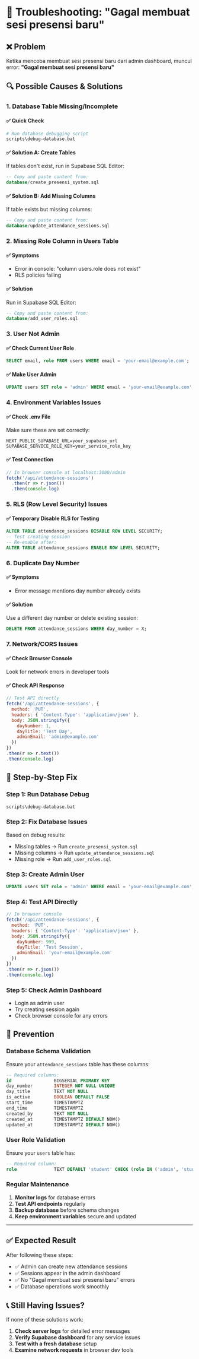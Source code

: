 # 🚨 Troubleshooting: "Gagal membuat sesi presensi baru"

## ❌ Problem
Ketika mencoba membuat sesi presensi baru dari admin dashboard, muncul error:
**"Gagal membuat sesi presensi baru"**

## 🔍 Possible Causes & Solutions

### 1. **Database Table Missing/Incomplete**

#### ✅ Quick Check
```bash
# Run database debugging script
scripts\debug-database.bat
```

#### ✅ Solution A: Create Tables
If tables don't exist, run in Supabase SQL Editor:
```sql
-- Copy and paste content from:
database/create_presensi_system.sql
```

#### ✅ Solution B: Add Missing Columns
If table exists but missing columns:
```sql
-- Copy and paste content from:
database/update_attendance_sessions.sql
```

### 2. **Missing Role Column in Users Table**

#### ✅ Symptoms
- Error in console: "column users.role does not exist" 
- RLS policies failing

#### ✅ Solution
Run in Supabase SQL Editor:
```sql
-- Copy and paste content from:
database/add_user_roles.sql
```

### 3. **User Not Admin**

#### ✅ Check Current User Role
```sql
SELECT email, role FROM users WHERE email = 'your-email@example.com';
```

#### ✅ Make User Admin
```sql
UPDATE users SET role = 'admin' WHERE email = 'your-email@example.com';
```

### 4. **Environment Variables Issues**

#### ✅ Check .env File
Make sure these are set correctly:
```env
NEXT_PUBLIC_SUPABASE_URL=your_supabase_url
SUPABASE_SERVICE_ROLE_KEY=your_service_role_key
```

#### ✅ Test Connection
```javascript
// In browser console at localhost:3000/admin
fetch('/api/attendance-sessions')
  .then(r => r.json())
  .then(console.log)
```

### 5. **RLS (Row Level Security) Issues**

#### ✅ Temporary Disable RLS for Testing
```sql
ALTER TABLE attendance_sessions DISABLE ROW LEVEL SECURITY;
-- Test creating session
-- Re-enable after:
ALTER TABLE attendance_sessions ENABLE ROW LEVEL SECURITY;
```

### 6. **Duplicate Day Number**

#### ✅ Symptoms
- Error message mentions day number already exists

#### ✅ Solution
Use a different day number or delete existing session:
```sql
DELETE FROM attendance_sessions WHERE day_number = X;
```

### 7. **Network/CORS Issues**

#### ✅ Check Browser Console
Look for network errors in developer tools

#### ✅ Check API Response
```javascript
// Test API directly
fetch('/api/attendance-sessions', {
  method: 'PUT',
  headers: { 'Content-Type': 'application/json' },
  body: JSON.stringify({
    dayNumber: 1,
    dayTitle: 'Test Day',
    adminEmail: 'admin@example.com'
  })
})
.then(r => r.text())
.then(console.log)
```

## 🔧 Step-by-Step Fix

### Step 1: Run Database Debug
```bash
scripts\debug-database.bat
```

### Step 2: Fix Database Issues
Based on debug results:
- Missing tables → Run `create_presensi_system.sql`
- Missing columns → Run `update_attendance_sessions.sql`  
- Missing role → Run `add_user_roles.sql`

### Step 3: Create Admin User
```sql
UPDATE users SET role = 'admin' WHERE email = 'your-email@example.com';
```

### Step 4: Test API Directly
```javascript
// In browser console
fetch('/api/attendance-sessions', {
  method: 'PUT',
  headers: { 'Content-Type': 'application/json' },
  body: JSON.stringify({
    dayNumber: 999,
    dayTitle: 'Test Session',
    adminEmail: 'your-email@example.com'
  })
})
.then(r => r.json())
.then(console.log)
```

### Step 5: Check Admin Dashboard
- Login as admin user
- Try creating session again
- Check browser console for any errors

## 🚀 Prevention

### Database Schema Validation
Ensure your `attendance_sessions` table has these columns:
```sql
-- Required columns:
id                BIGSERIAL PRIMARY KEY
day_number        INTEGER NOT NULL UNIQUE  
day_title         TEXT NOT NULL
is_active         BOOLEAN DEFAULT FALSE
start_time        TIMESTAMPTZ
end_time          TIMESTAMPTZ
created_by        TEXT NOT NULL
created_at        TIMESTAMPTZ DEFAULT NOW()
updated_at        TIMESTAMPTZ DEFAULT NOW()
```

### User Role Validation
Ensure your `users` table has:
```sql
-- Required column:
role              TEXT DEFAULT 'student' CHECK (role IN ('admin', 'student'))
```

### Regular Maintenance
1. **Monitor logs** for database errors
2. **Test API endpoints** regularly
3. **Backup database** before schema changes
4. **Keep environment variables** secure and updated

---

## ✅ Expected Result
After following these steps:
- ✅ Admin can create new attendance sessions
- ✅ Sessions appear in the admin dashboard  
- ✅ No "Gagal membuat sesi presensi baru" errors
- ✅ Database operations work smoothly

## 📞 Still Having Issues?

If none of these solutions work:
1. **Check server logs** for detailed error messages
2. **Verify Supabase dashboard** for any service issues
3. **Test with a fresh database** setup
4. **Examine network requests** in browser dev tools
